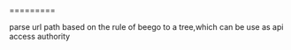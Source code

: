 =========

parse url path based on the rule of beego to a tree,which can be use as api access authority 
